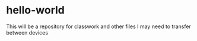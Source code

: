 # hello-world
This will be a repository for classwork and other files I may need to transfer between devices
